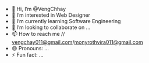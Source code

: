 - 👋 Hi, I’m @VengChhay
- 👀 I’m interested in Web Designer
- 🌱 I’m currently learning Software Engineering
- 💞️ I’m looking to collaborate on ...
- 📫 How to reach me // vengchay011@gmail.com/monyrothvira011@gmail.com
- 😄 Pronouns: ...
- ⚡ Fun fact: ...

<!---
VengChhay/VengChhay is a ✨ special ✨ repository because its `README.md` (this file) appears on your GitHub profile.
You can click the Preview link to take a look at your changes.
--->
